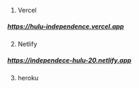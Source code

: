 1. Vercel

##### https://hulu-independence.vercel.app

2. Netlify

##### https://independece-hulu-20.netlify.app

3. heroku

